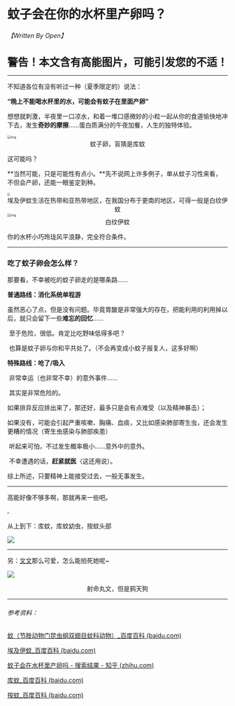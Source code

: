 # 蚊子会在你的水杯里产卵吗？

###### 【Written By Open】

<center><font size = "5"><b>警告！本文含有高能图片，可能引发您的不适！</b></font></center>

------

不知道各位有没有听过一种（夏季限定的）说法：

**“晚上不能喝水杯里的水，可能会有蚊子在里面产卵”**

想想就刺激，半夜里一口凉水，和着一堆口感微妙的小粒一起从你的食道愉快地冲下去，发生**奇妙的摩擦**……蛋白质满分的午夜加餐，人生的独特体验。

<img src="https://img2.baidu.com/it/u=2106539951,4226085417&fm=253&fmt=auto&app=138&f=JPEG?w=894&h=491" alt="img" style="zoom: 50%;" />

<center>蚊子卵，盲猜是库蚊</center>

这可能吗？

**当然可能，只是可能性有点小。**先不说网上许多例子，单从蚊子习性来看，不但会产卵，还能一眼鉴定到种。

<img src="https://s1.328888.xyz/2022/10/01/M72ro.png" style="zoom:40%;" />

<center>埃及伊蚊生活在热带和亚热带地区，在我国分布于更南的地区，可得一般是白纹伊蚊</center>

<img src="https://s1.328888.xyz/2022/10/01/M7VDF.webp" alt="img" style="zoom:50%;" />

<center>白纹伊蚊</center>

你的水杯小巧玲珑风平浪静，完全符合条件。

------

### 吃了蚊子卵会怎么样？

那要看，不幸被吃的蚊子卵走的是哪条路……

**普通路线：消化系统单程游**

​		虽然恶心了点，但是没有问题。毕竟胃酸是非常强大的存在，把能利用的利用掉以后，就只会留下一些**难忘的回忆**……

​		至于危险，很低。肯定比吃野味低得多吧？

​		也算是蚊子卵与你和平共处了。（不会再变成小蚊子报复人，这多好啊）

**特殊路线：呛了/吸入**

​		非常幸运（也非常不幸）的意外事件……

​		其实是非常危险的。

​		如果排异反应排出来了，那还好，最多只是会有点难受（以及精神暴击）；

​		如果没有，可能会引起严重咳嗽、胸痛、血痰，又比如感染肺部寄生虫，还会发生更糟的情况（寄生虫感染与肺部疾患）

​		听起来可怕，不过发生概率极小……意外中的意外。

​		不幸遭遇的话，**赶紧就医**（这还用说）。

综上所述，只要精神上能接受过去，一般无事发生。

------

高能好像不够多啊，那就再来一些吧。

<img src="https://s1.328888.xyz/2022/10/01/M7My5.webp" style="zoom:30%;" />

<img src="https://s1.328888.xyz/2022/10/01/M7c40.webp" style="zoom:5%;" />

<img src="https://s1.328888.xyz/2022/10/01/M7s1S.webp" style="zoom:5%;" />

从上到下：库蚊，库蚊幼虫，按蚊头部

![](https://s1.328888.xyz/2022/10/01/M7o2p.webp)

------

另：[文文](https://zh.moegirl.org.cn/射命丸文)那么可爱，怎么能拍死她呢~

![](https://upload.thwiki.cc/b/ba/射命丸文（风神录立绘）.png)

<center>射命丸文，但是鸦天狗</center>

------

###### 参考资料：

[蚊（节肢动物门昆虫纲双翅目蚊科动物）_百度百科 (baidu.com)](https://baike.baidu.com/item/蚊/6996729?fromtitle=蚊子&fromid=284876&fr=aladdin#4)

[埃及伊蚊_百度百科 (baidu.com)](https://baike.baidu.com/item/埃及伊蚊)

[蚊子会在水杯里产卵吗 - 搜索结果 - 知乎 (zhihu.com)](https://www.zhihu.com/search?q=蚊子会在水杯里产卵吗&utm_content=search_suggestion&type=content)

[库蚊_百度百科 (baidu.com)](https://baike.baidu.com/item/库蚊)

[按蚊_百度百科 (baidu.com)](https://baike.baidu.com/item/按蚊)
